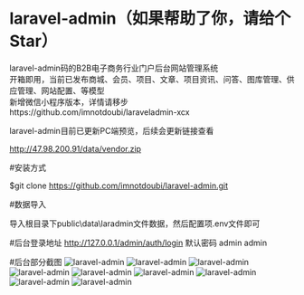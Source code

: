 # laravel-admin（如果帮助了你，请给个Star）
laravel-admin码的B2B电子商务行业门户后台网站管理系统<br>
开箱即用，当前已发布商城、会员、项目、文章、项目资讯、问答、图库管理、供应管理、网站配置、等模型<br>
新增微信小程序版本，详情请移步https://github.com/imnotdoubi/laraveladmin-xcx<br>

laravel-admin目前已更新PC端预览，后续会更新链接查看<br>

http://47.98.200.91/data/vendor.zip

#安装方式

$git clone https://github.com/imnotdoubi/laravel-admin.git

#数据导入

导入根目录下public\data\laradmin文件数据，然后配置项.env文件即可

#后台登录地址
http://127.0.0.1/admin/auth/login  默认密码 admin  admin

#后台部分截图
![laravel-admin](https://github.com/imnotdoubi/laravel-admin/blob/master/public/vimg/1.jpg)
![laravel-admin](https://github.com/imnotdoubi/laravel-admin/blob/master/public/vimg/2.jpg)
![laravel-admin](https://github.com/imnotdoubi/laravel-admin/blob/master/public/vimg/3.jpg)
![laravel-admin](https://github.com/imnotdoubi/laravel-admin/blob/master/public/vimg/4.jpg)
![laravel-admin](https://github.com/imnotdoubi/laravel-admin/blob/master/public/vimg/5.jpg)
![laravel-admin](https://github.com/imnotdoubi/laravel-admin/blob/master/public/vimg/6.jpg)
![laravel-admin](https://github.com/imnotdoubi/laravel-admin/blob/master/public/vimg/7.jpg)
![laravel-admin](https://github.com/imnotdoubi/laravel-admin/blob/master/public/vimg/8.jpg)
![laravel-admin](https://github.com/imnotdoubi/laravel-admin/blob/master/public/vimg/9.jpg)